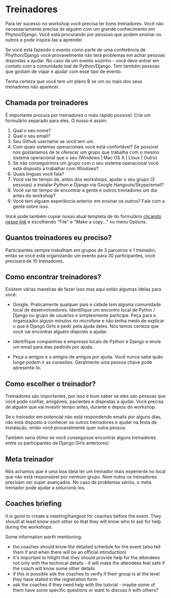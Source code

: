 # Treinadores

Para ter sucesso no workshop você precisa ter bons treinadores. Você não necessariamente precisa de alguém com um grande conhecimento em Phyton/Django. Você está procurando por pessoas que podem ensinar os outros e pode inspirá-las a aprender.

Se você está fazendo o evento como parte de uma conferência de Phython/Django você provavelmente não terá problemas em achar pessoas dispostas a ajudar. No caso de um evento sozinho - você deve entrar em contato com a comunidade loal de Python/Django. Tem também pessoas que gostam de viajar e ajudar com esse tipo de evento.

Tenha certeza que você tem um plano B se um ou mais dos seus treinadores não aparecer.


## Chamada por treinadores

É importante procura por treinadores o mais rápido possível. Crie um formulário separado para eles.
O nosso é assim:

1. Qual o seu nome?
2. Qual o seu email?
3. Seu Github username se você tem um.
4. Com quais sistemas operacionais você está confortável? Se possível nós gostaríamos de te oferecer um grupo que trabalha com o mesmo sistema operacional que o seu (Windows | Mac OS X | Linux | Outro)
5. Se não conseguirmos um grupo com o seu sistema operacional você está disposto a trabalhar com Windows?
6. Quais línguas você fala?
7. Você vai ter tempo de, antes dos workshops, ajudar o seu grupo (3 pessoas) a instalar Python e Django via Google Hangouts/Skype/email?
8. Você vai ter tempo de encontrar a gente e outros treinadores um dia antes do workshop?
9. Você tem alguam experiência anterior em ensinar os outros? Fale com a gente sobre isso.

Você pode também copiar nosso atual templeta de do formulário [clicando nesse link](https://docs.google.com/forms/d/1aLsyxtA-iABOnlG6Puc0ftEUuT9DcfQ6pANHvmc6lRI/edit?usp=sharing) e escolhendo "File" e "Make a copy..." no menu Options.

## Quantos treinadores eu preciso?

Participantes sempre trabalham em grupos de 3 parceiros e 1 treinador, então se você está organizando um evento para 30 participantes, você precisará de 10 treinadores.

## Como encontrar treinadores?

Existem várias maneiras de fazer isso mas aqui estão algumas ideias para você:

- Google. Praticamente qualquer país e cidade tem alguma comunidade local de desenvolvedores. Identifique um encontro local de Pythin / Django ou grupo de usuários e simplesmente participe. Peça para o organizador algusn minutos no microfone e não tenha medo de explicar o que é Django Girls e pedir pela ajuda deles.
Nós temos certeza que você vai encontrar alguém disposto a ajudar.

- Identifique companhias e empresas locais de Python e Django e envie um email para elas pedindo por ajuda.

- Peça a amigos e a amigos de amigos por ajuda. Você nunca sabe quão longe podem ir as conexões. Geralmente uma pessoa chave pode apresentá-lo.

## Como escolher o treinador?

Treinadores são importantes, por isso é bom saber se eles são pessoas que você pode confiar, amigáveis, pacientes e dispostas a ajudar. Você precisa de alguém que vai investir tempo antes, durante e depois do workshop.

Se o treinador em potencial não está respondendo emails por alguns dias, não está disposto a conhecer os outros treinadores e ajudar na festa de instalação, então você provavelmente quer outra pessoa.

Também seria ótimo se você conseguisse encontrar alguns treinadores entre os participantes de Django Girls anteriores!

## Meta treinador

Nós achamos que é uma boa ideia ter um treinador mais experiente no local que não está responsável por nenhum grupo. Nem todos os treinadores precisam ser super avançados. No caso de problemas sérios, o meta treinador pode ajudar a solucioná-los.

## Coaches briefing

It is good to create a meeting/hangout for coaches before the event. They shoudl at least know each other so that they will know who to ask for help during the workshops.

Some information worth mentioning:
- the coaches should know the detailed schedule for the event (also tell them if and when there will be an official introduction)
- it's important to hilight that they should provide help for the attendees not only with the technical details - it will make the attendees feel safe if the coach will know some other details
- if this is possible ask the coaches to verify if their group is at the level they have stated in the registration form
- ask the coaches if they need help with the tutorial - maybe some of them have some specific questions or want to discuss it with others?
